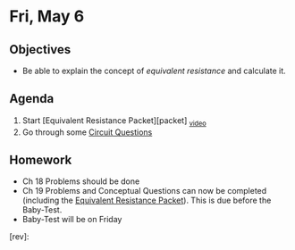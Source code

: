 Fri, May 6
=========      
  
Objectives    
------------    
- Be able to explain the concept of *equivalent resistance* and calculate it.
   
Agenda      
---------      
1. Start [Equivalent Resistance Packet][packet] <sub>[video](https://avon.schoology.com/course/5138386920/materials/gp/5928298560)</sub>
2. Go through some [Circuit Questions](https://avon.schoology.com/page/5926588268)

  
Homework    
-------------      
  
- Ch 18 Problems should be done
- Ch 19 Problems and Conceptual Questions can now be completed (including the [Equivalent Resistance Packet][req]).  This is due before the Baby-Test.
- Baby-Test will be on Friday

[req]: https://avon.schoology.com/assignment/5527388404/
[rev]: 
<!--stackedit_data:
eyJoaXN0b3J5IjpbLTE2MzcwODc5NTAsLTE3NzkwMjU5NjAsMj
EyNTk3NzY3NCwxMzQ2MDUzNjI1LC02OTk1MDg3MjYsMTg1NTA2
ODE1MiwtMTExNTAwMjQ3MiwtMTczOTEwNzIzOSwtNDAwMDk4OD
ksNTE4ODYzNzkxLDEyMzI5ODA5MDgsLTE3NTQ3MTMxODEsMTc0
NDk2MDU1MSwyMDIzNTQ4NzM1LC0xNDQyNzk0MjcxLC0zMzI1OT
QxMTUsLTYyNTYzNzc2NSwyMjAzNjUwNTAsMTAyMzc2ODMyMSwt
MTg5MjAwNTE4N119
-->